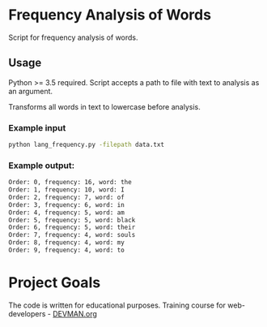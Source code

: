 # Frequency Analysis of Words
Script for frequency analysis of words.
## Usage
Python >= 3.5 required.
Script accepts a path to file with text to analysis as an argument.
 
Transforms all words in text to lowercase before analysis. 

### Example input
```bash
python lang_frequency.py -filepath data.txt
```
### Example output:
```bash
Order: 0, frequency: 16, word: the
Order: 1, frequency: 10, word: I
Order: 2, frequency: 7, word: of
Order: 3, frequency: 6, word: in
Order: 4, frequency: 5, word: am
Order: 5, frequency: 5, word: black
Order: 6, frequency: 5, word: their
Order: 7, frequency: 4, word: souls
Order: 8, frequency: 4, word: my
Order: 9, frequency: 4, word: to
```
# Project Goals
The code is written for educational purposes. Training course for web-developers - [DEVMAN.org](https://devman.org)
